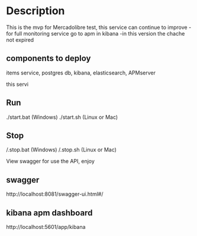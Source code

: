 # Description

This is the mvp for Mercadolibre test,  this service can continue to improve
-for full monitoring service go to apm in kibana
-in this version the chache not expired

## components to deploy
items service,
postgres db,
kibana,
elasticsearch,
APMserver

this servi

## Run
./start.bat (Windows)
./start.sh (Linux or Mac)

## Stop
/.stop.bat (Windows)
/.stop.sh (Linux or Mac)

View swagger for use the API, enjoy

## swagger 
http://localhost:8081/swagger-ui.html#/

## kibana apm dashboard
http://localhost:5601/app/kibana